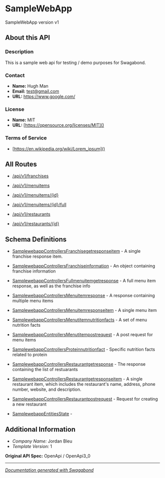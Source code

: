 
# SampleWebApp

SampleWebApp version v1


## About this API

### Description

This is a sample web api for testing / demo purposes for Swagabond.

### Contact 
* **Name:** Hugh Man
* **Email:** test@gmail.com
* **URL:** https://www.google.com/


### License
* **Name:** MIT
* **URL:** [https://opensource.org/licenses/MIT]()


### Terms of Service
* [https://en.wikipedia.org/wiki/Lorem_ipsum]()



## All Routes

* [/api/v1/franchises](./paths/ApiV1Franchises.md)

* [/api/v1/menuitems](./paths/ApiV1Menuitems.md)

* [/api/v1/menuitems/{id}](./paths/ApiV1Menuitemsid.md)

* [/api/v1/menuitems/{id}/full](./paths/ApiV1MenuitemsidFull.md)

* [/api/v1/restaurants](./paths/ApiV1Restaurants.md)

* [/api/v1/restaurants/{id}](./paths/ApiV1Restaurantsid.md)
 

## Schema Definitions

* [SamplewebappControllersFranchisegetresponseitem](./schema/SamplewebappControllersFranchisegetresponseitem.md) - A single franchise response item.

* [SamplewebappControllersFranchiseinformation](./schema/SamplewebappControllersFranchiseinformation.md) - An object containing franchise information

* [SamplewebappControllersFullmenuitemgetresponse](./schema/SamplewebappControllersFullmenuitemgetresponse.md) - A full menu item response, as well as the franchise info

* [SamplewebappControllersMenuitemresponse](./schema/SamplewebappControllersMenuitemresponse.md) - A response containing multiple menu items

* [SamplewebappControllersMenuitemresponseitem](./schema/SamplewebappControllersMenuitemresponseitem.md) - A single menu item

* [SamplewebappControllersMenutitemnutritionfacts](./schema/SamplewebappControllersMenutitemnutritionfacts.md) - A set of menu nutrition facts

* [SamplewebappControllersMenutitempostrequest](./schema/SamplewebappControllersMenutitempostrequest.md) - A post request for menu items

* [SamplewebappControllersProteinnutritionfact](./schema/SamplewebappControllersProteinnutritionfact.md) - Specific nutrition facts related to protein

* [SamplewebappControllersRestaurantgetresponse](./schema/SamplewebappControllersRestaurantgetresponse.md) - The response containing the list of restuarants

* [SamplewebappControllersRestaurantgetresponseitem](./schema/SamplewebappControllersRestaurantgetresponseitem.md) - A single restaurant item, which includes the restaurant's name, address, phone number, website, and description.

* [SamplewebappControllersRestaurantpostrequest](./schema/SamplewebappControllersRestaurantpostrequest.md) - Request for creating a new restaurant

* [SamplewebappEntitiesState](./schema/SamplewebappEntitiesState.md) - 


## Additional Information
* *Company Name:* Jordan Bleu
* *Template Version:* 1

**Original API Spec:** OpenApi / OpenApi3_0

***

*[Documentation generated with Swagabond](https://github.com/jordanbleu/swagabond)*
